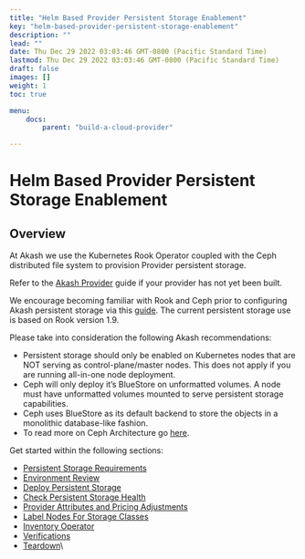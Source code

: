 ```yaml
---
title: "Helm Based Provider Persistent Storage Enablement"
key: "helm-based-provider-persistent-storage-enablement"
description: ""
lead: ""
date: Thu Dec 29 2022 03:03:46 GMT-0800 (Pacific Standard Time)
lastmod: Thu Dec 29 2022 03:03:46 GMT-0800 (Pacific Standard Time)
draft: false
images: []
weight: 1
toc: true

menu:
    docs:
        parent: "build-a-cloud-provider"

---
```

Helm Based Provider Persistent Storage Enablement
=================================================

**Overview**
------------

At Akash we use the Kubernetes Rook Operator coupled with the Ceph distributed file system to provision Provider persistent storage.

Refer to the [Akash Provider](../akash-cloud-provider-build-with-helm-charts/) guide if your provider has not yet been built.

We encourage becoming familiar with Rook and Ceph prior to configuring Akash persistent storage via this [guide](https://rook.github.io/docs/rook/v1.9/). The current persistent storage use is based on Rook version 1.9.

Please take into consideration the following Akash recommendations:

*   Persistent storage should only be enabled on Kubernetes nodes that are NOT serving as control-plane/master nodes. This does not apply if you are running all-in-one node deployment.
*   Ceph will only deploy it’s BlueStore on unformatted volumes. A node must have unformatted volumes mounted to serve persistent storage capabilities.
*   Ceph uses BlueStore as its default backend to store the objects in a monolithic database-like fashion.
*   To read more on Ceph Architecture go [here](https://docs.ceph.com/en/quincy/architecture/).

Get started within the following sections:

*   [Persistent Storage Requirements](persistent-storage-requirements.md)
*   [Environment Review](environment-review.md)
*   [Deploy Persistent Storage](deploy-persistent-storage.md)
*   [Check Persistent Storage Health](check-persistent-storage-health.md)
*   [Provider Attributes and Pricing Adjustments](provider-attributes-and-pricing-adjustments.md)
*   [Label Nodes For Storage Classes](label-nodes-for-storage-classes.md)
*   [Inventory Operator](inventory-operator.md)
*   [Verifications](broken-reference)
*   [Teardown](teardown.md)\\

  
[](#ensure-unformatted-drives)
---------------------------------